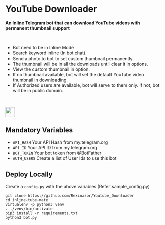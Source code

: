 # YouTube Downloader

**An Inline Telegram bot that can download YouTube videos with permanent thumbnail support**

<br>

  - Bot need to be in Inline Mode
  - Search keyword inline (In bot chat).
  - Send a photo to bot to set custom thumbnail permanently.
  - The thumbnail will be in all the downloads until clear it in options.
  - View the custom thumbnail in option.
  - If no thumbnail available, bot will set the default YouTube video thumbnail in downloading.
  - If Authorized users are available, bot will serve to them only. If not, bot will be in public domain.

<br>

<p align="left">
  <a href="https://heroku.com/deploy?template=https://github.com/Rexinazor/Youtube_Downloader">
     <img height="30px" src="https://img.shields.io/badge/Deploy%20To%20Heroku-blueviolet?style=for-the-badge&logo=heroku">
  </a>
</p>

## Mandatory Variables

* `API_HASH`    Your API Hash from my.telegram.org
* `API_ID`      Your API ID from my.telegram.org
* `BOT_TOKEN`   Your bot token from @BotFather
* `AUTH_USERS`  Create a list of User Ids to use this bot

## Deploy Locally

Create a `config.py` with the above variables (Refer sample_config.py)
```
git clone https://github.com/Rexinazor/Youtube_Downloader
cd inline-tube-mate
virtualenv -p python3 venv
. ./venv/bin/activate
pip3 install -r requirements.txt
python3 bot.py
```



